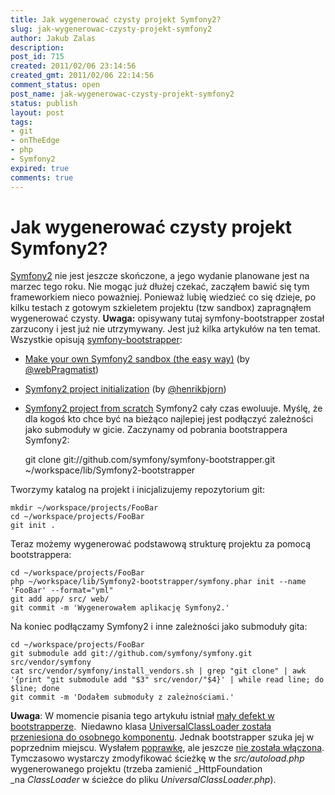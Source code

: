 ```yaml
---
title: Jak wygenerować czysty projekt Symfony2?
slug: jak-wygenerowac-czysty-projekt-symfony2
author: Jakub Zalas
description: 
post_id: 715
created: 2011/02/06 23:14:56
created_gmt: 2011/02/06 22:14:56
comment_status: open
post_name: jak-wygenerowac-czysty-projekt-symfony2
status: publish
layout: post
tags:
- git
- onTheEdge
- php
- Symfony2
expired: true
comments: true
---
```


<!--Symfony2 nie jest jeszcze skończone, a jego wydanie planowane jest na marzec tego roku. Nie mogąc już dłużej czekać, zacząłem bawić się tym frameworkiem nieco poważniej. 

Ponieważ lubię wiedzieć co się dzieje, po kilku testach z gotowym szkieletem projektu (tzw sandbox) zapragnąłem wygenerować czysty. -->

# Jak wygenerować czysty projekt Symfony2?

[Symfony2](http://symfony-reloaded.org/) nie jest jeszcze skończone, a jego wydanie planowane jest na marzec tego roku. Nie mogąc już dłużej czekać, zacząłem bawić się tym frameworkiem nieco poważniej. Ponieważ lubię wiedzieć co się dzieje, po kilku testach z gotowym szkieletem projektu (tzw sandbox) zapragnąłem wygenerować czysty. **Uwaga:** opisywany tutaj symfony-bootstrapper został zarzucony i jest już nie utrzymywany. Jest już kilka artykułów na ten temat. Wszystkie opisują [symfony-bootstrapper](https://github.com/symfony/symfony-bootstrapper): 

  * [Make your own Symfony2 sandbox (the easy way)](http://www.webpragmatist.com/2010/11/make-your-own-symfony2-sandbox.html) (by [@webPragmatist](http://twitter.com/webPragmatist))
  * [Symfony2 project initialization](http://blog.bearwoods.dk/symfony2-project-initilization) (by [@henrikbjorn](http://twitter.com/henrikbjorn))
  * [Symfony2 project from scratch](http://www.fizyk.net.pl/blog/symony2-project-from-scratch)
Symfony2 cały czas ewoluuje. Myślę, że dla kogoś kto chce być na bieżąco najlepiej jest podłączyć zależności jako submoduły w gicie. Zaczynamy od pobrania bootstrappera Symfony2: 
    
    
    git clone git://github.com/symfony/symfony-bootstrapper.git ~/workspace/lib/Symfony2-bootstrapper

Tworzymy katalog na projekt i inicjalizujemy repozytorium git: 
    
    
    mkdir ~/workspace/projects/FooBar
    cd ~/workspace/projects/FooBar
    git init .

Teraz możemy wygenerować podstawową strukturę projektu za pomocą bootstrappera: 
    
    
    cd ~/workspace/projects/FooBar
    php ~/workspace/lib/Symfony2-bootstrapper/symfony.phar init --name 'FooBar' --format="yml"
    git add app/ src/ web/
    git commit -m 'Wygenerowałem aplikację Symfony2.'

Na koniec podłączamy Symfony2 i inne zależności jako submoduły gita: 
    
    
    cd ~/workspace/projects/FooBar
    git submodule add git://github.com/symfony/symfony.git src/vendor/symfony
    cat src/vendor/symfony/install_vendors.sh | grep "git clone" | awk '{print "git submodule add "$3" src/vendor/"$4}' | while read line; do $line; done
    git commit -m 'Dodałem submoduły z zależnościami.'

**Uwaga**: W momencie pisania tego artykułu istniał [mały defekt w bootstrapperze](https://github.com/symfony/symfony-bootstrapper/issues#issue/10).  Niedawno klasa [UniversalClassLoader została przeniesiona do osobnego komponentu](https://github.com/symfony/symfony/commit/42f9c556a35af616d3239df64f42c15b98602472). Jednak bootstrapper szuka jej w poprzednim miejscu. Wysłałem [poprawkę](https://github.com/jakzal/symfony-bootstrapper/commit/61abd3eb571b238783218b6f675f4baf59cbcf66), ale jeszcze [nie została włączona](https://github.com/symfony/symfony-bootstrapper/pull/10). Tymczasowo wystarczy zmodyfikować ścieżkę w the _src/autoload.php_ wygenerowanego projektu (trzeba zamienić _HttpFoundation _na _ClassLoader_ w ścieżce do pliku _UniversalClassLoader.php_).
